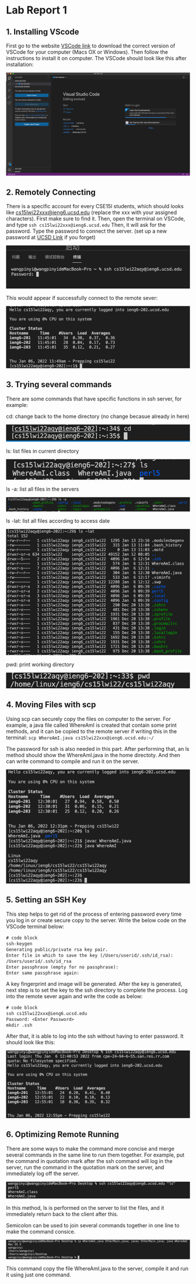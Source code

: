 # Lab Report 1

## 1. Installing VScode
>
First go to the website [VSCode link](https://code.visualstudio.com/) to download the correct version of VSCode for your computer (Macs OX or Windows). Then follow the instructions to install it on computer. The VSCode should look like this after installation:

![Image1](VSCode.png)

## 2. Remotely Connecting
>
There is a specific account for every CSE15l students, which should looks like cs15lwi22xxx@ieng6.ucsd.edu (replace the xxx with your assigned characters). First make sure to find it. Then, open the terminal on VSCode, and type
`ssh cs15lwi22xxx@ieng6.ucsd.edu`
Then, it will ask for the password. Type the password to connect the server. (set up a new password at [UCSD Link](https://sdacs.ucsd.edu/~icc/index.php) if you forget)

![Image2](ssh.png)

This would appear if successfully connect to the remote sever: 

![Image3](ssh2.png)

## 3. Trying several commands
>
There are some commands that have specific functions in ssh server, for example:

cd: change back to the home directory (no change becasue already in here)

![Image4](cd.png)

ls: list files in current directory

![Image5](ls.png)

ls -a: list all files in the servers

![Image6](lsa.png)

ls -lat: list all files according to access date

![Image7](lslat.png)

pwd: print working directory

![Image8](pwd.png)

## 4. Moving Files with scp
>
Using scp can securely copy the files on computer to the server. For example, a java file called WhereAmI is created that contain some print methods, and it can be copied to the remote server if writing this in the terminal:
`scp WhereAmI.java cs15lwi22xxx@ieng6.ucsd.edu:~/`

The password for ssh is also needed in this part.
After performing that, an ls method should show the WhereAmI.java in the home directoty. And then can write command to compile and run it on the server.

![Image9](scp.png)

## 5. Setting an SSH Key
>
This step helps to get rid of the process of entering password every time you log in or create secure copy to the server. Write the below code on the VSCode terminal below:

```
# code block
ssh-keygen
Generating public/private rsa key pair.
Enter file in which to save the key (/Users/userid/.ssh/id_rsa): /Users/userid/.ssh/id_rsa
Enter passphrase (empty for no passphrase): 
Enter same passphrase again: 
```

A key fingerprint and image will be generated. After the key is generated, next step is to set the key to the ssh directory to complete the process. Log into the remote sever again and write the code as below:

```
# code block
ssh cs15lwi22xxx@ieng6.ucsd.edu
Password: <Enter Password>
mkdir .ssh
```

After that, it is able to log into the ssh without having to enter password. It should look like this:

![Image10](keygen.png)

## 6. Optimizing Remote Running
>
There are some ways to make the command more concise and merge several commands in the same line to run them together. 
For example, put the command in quotation mark after the ssh command will log in the server, run the command in the quotation mark on the server, and immediately log off the server.

![Image10](orr1.png)

In this method, ls is performed on the server to list the files, and it immediately return back to the client after this.

Semicolon can be used to join several commands together in one line to make the command consice. 

![Image10](orr2.png)

This command copy the file WhereAmI.java to the server, compile it and run it using just one command. 